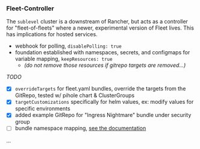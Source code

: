 ### Fleet-Controller

The `sublevel` cluster is a downstream of Rancher, but acts as a controller for "fleet-of-fleets" where a newer, experimental version of Fleet lives. This has implications for hosted services.

* webhook for polling, `disablePolling: true`
* foundation established with namespaces, secrets, and configmaps for variable mapping, `keepResources: true` 
  * _(do not remove those resources if gitrepo targets are removed...)_

_TODO_
- [x] `overrideTargets` for fleet.yaml bundles, override the targets from the GitRepo, tested w/ pihole chart & ClusterGroups
- [x] `targetCustomizations` specifically for helm values, ex: modify values for specific environments
- [x] added example GitRepo for "Ingress Nightmare" bundle under security group
- [ ] bundle namespace mapping, [see the documentation](https://fleet.rancher.io/namespaces#cross-namespace-deployments)

...
